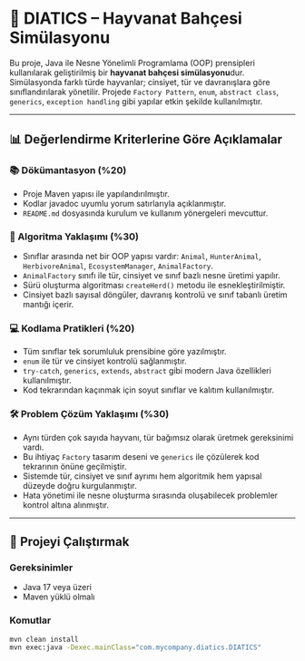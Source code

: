 # 🐾 DIATICS – Hayvanat Bahçesi Simülasyonu

Bu proje, Java ile Nesne Yönelimli Programlama (OOP) prensipleri kullanılarak geliştirilmiş bir **hayvanat bahçesi simülasyonu**dur. Simülasyonda farklı türde hayvanlar; cinsiyet, tür ve davranışlara göre sınıflandırılarak yönetilir. Projede `Factory Pattern`, `enum`, `abstract class`, `generics`, `exception handling` gibi yapılar etkin şekilde kullanılmıştır.

---

## 📊 Değerlendirme Kriterlerine Göre Açıklamalar

### 📚 Dökümantasyon (%20)
- Proje Maven yapısı ile yapılandırılmıştır.
- Kodlar javadoc uyumlu yorum satırlarıyla açıklanmıştır.
- `README.md` dosyasında kurulum ve kullanım yönergeleri mevcuttur.

### 🧠 Algoritma Yaklaşımı (%30)
- Sınıflar arasında net bir OOP yapısı vardır: `Animal`, `HunterAnimal`, `HerbivoreAnimal`, `EcosystemManager`, `AnimalFactory`.
- `AnimalFactory` sınıfı ile tür, cinsiyet ve sınıf bazlı nesne üretimi yapılır.
- Sürü oluşturma algoritması `createHerd()` metodu ile esnekleştirilmiştir.
- Cinsiyet bazlı sayısal döngüler, davranış kontrolü ve sınıf tabanlı üretim mantığı içerir.

### 💻 Kodlama Pratikleri (%20)
- Tüm sınıflar tek sorumluluk prensibine göre yazılmıştır.
- `enum` ile tür ve cinsiyet kontrolü sağlanmıştır.
- `try-catch`, `generics`, `extends`, `abstract` gibi modern Java özellikleri kullanılmıştır.
- Kod tekrarından kaçınmak için soyut sınıflar ve kalıtım kullanılmıştır.

### 🛠️ Problem Çözüm Yaklaşımı (%30)
- Aynı türden çok sayıda hayvanı, tür bağımsız olarak üretmek gereksinimi vardı.
- Bu ihtiyaç `Factory` tasarım deseni ve `generics` ile çözülerek kod tekrarının önüne geçilmiştir.
- Sistemde tür, cinsiyet ve sınıf ayrımı hem algoritmik hem yapısal düzeyde doğru kurgulanmıştır.
- Hata yönetimi ile nesne oluşturma sırasında oluşabilecek problemler kontrol altına alınmıştır.

---

## 🚀 Projeyi Çalıştırmak

### Gereksinimler
- Java 17 veya üzeri
- Maven yüklü olmalı

### Komutlar

```bash
mvn clean install
mvn exec:java -Dexec.mainClass="com.mycompany.diatics.DIATICS"
